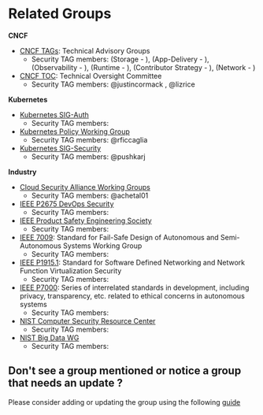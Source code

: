 # Related Groups

**CNCF**
* [CNCF TAGs](https://github.com/cncf/toc#technical-advisory-groups): Technical Advisory Groups
  * Security TAG members: (Storage - ), (App-Delivery - ), (Observability - ), (Runtime - ), (Contributor Strategy - ), (Network - )
* [CNCF TOC](https://github.com/cncf/toc): Technical Oversight Committee
  * Security TAG members: @justincormack , @lizrice

**Kubernetes**
* [Kubernetes SIG-Auth](https://github.com/kubernetes/community/tree/master/sig-auth)
  * Security TAG members:
* [Kubernetes Policy Working Group](https://github.com/kubernetes/community/tree/master/wg-policy)
  * Security TAG members: @rficcaglia
* [Kubernetes SIG-Security](https://github.com/kubernetes/community/tree/master/sig-security)
  * Security TAG members: @pushkarj

**Industry**
* [Cloud Security Alliance Working Groups](https://cloudsecurityalliance.org/research/working-groups/)
  * Security TAG members: @achetal01
* [IEEE P2675 DevOps Security](https://standards.ieee.org/develop/project/2675.html)
  * Security TAG members:
* [IEEE Product Safety Engineering Society](http://ewh.ieee.org/soc/pses/)
  * Security TAG members:
* [IEEE 7009](https://standards.ieee.org/develop/project/7009.html): Standard for Fail-Safe Design of Autonomous and Semi-Autonomous Systems Working Group
  * Security TAG members:
* [IEEE P1915.1](https://standards.ieee.org/develop/project/1915.1.html): Standard for Software Defined Networking and Network Function Virtualization Security
  * Security TAG members:
* [IEEE P7000](https://standards.ieee.org/develop/project/7000.html): Series of interrelated standards in development, including privacy, transparency, etc. related to ethical concerns in autonomous systems
  * Security TAG members:
* [NIST Computer Security Resource Center](https://csrc.nist.gov/)
  * Security TAG members:
* [NIST Big Data WG](https://bigdatawg.nist.gov/)
  * Security TAG members:

## Don't see a group mentioned or notice a group that needs an update ?

Please consider adding or updating the group using the following [guide](adding-or-updating-groups.md)

